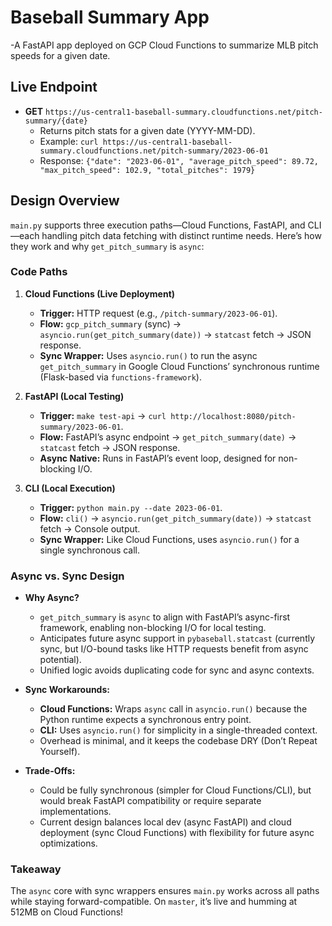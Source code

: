 # Baseball Summary App
-A FastAPI app deployed on GCP Cloud Functions to summarize MLB pitch speeds for a given date.

## Live Endpoint
- **GET** `https://us-central1-baseball-summary.cloudfunctions.net/pitch-summary/{date}`
  - Returns pitch stats for a given date (YYYY-MM-DD).
  - Example: `curl https://us-central1-baseball-summary.cloudfunctions.net/pitch-summary/2023-06-01`
  - Response: `{"date": "2023-06-01", "average_pitch_speed": 89.72, "max_pitch_speed": 102.9, "total_pitches": 1979}`

## Design Overview
`main.py` supports three execution paths—Cloud Functions, FastAPI, and CLI—each handling pitch data fetching with distinct runtime needs. Here’s how they work and why `get_pitch_summary` is `async`:

### Code Paths
1. **Cloud Functions (Live Deployment)**
   - **Trigger:** HTTP request (e.g., `/pitch-summary/2023-06-01`).
   - **Flow:** `gcp_pitch_summary` (sync) → `asyncio.run(get_pitch_summary(date))` → `statcast` fetch → JSON response.
   - **Sync Wrapper:** Uses `asyncio.run()` to run the async `get_pitch_summary` in Google Cloud Functions’ synchronous runtime (Flask-based via `functions-framework`).

2. **FastAPI (Local Testing)**
   - **Trigger:** `make test-api` → `curl http://localhost:8080/pitch-summary/2023-06-01`.
   - **Flow:** FastAPI’s async endpoint → `get_pitch_summary(date)` → `statcast` fetch → JSON response.
   - **Async Native:** Runs in FastAPI’s event loop, designed for non-blocking I/O.

3. **CLI (Local Execution)**
   - **Trigger:** `python main.py --date 2023-06-01`.
   - **Flow:** `cli()` → `asyncio.run(get_pitch_summary(date))` → `statcast` fetch → Console output.
   - **Sync Wrapper:** Like Cloud Functions, uses `asyncio.run()` for a single synchronous call.

### Async vs. Sync Design
- **Why Async?**
  - `get_pitch_summary` is `async` to align with FastAPI’s async-first framework, enabling non-blocking I/O for local testing.
  - Anticipates future async support in `pybaseball.statcast` (currently sync, but I/O-bound tasks like HTTP requests benefit from async potential).
  - Unified logic avoids duplicating code for sync and async contexts.

- **Sync Workarounds:**
  - **Cloud Functions:** Wraps `async` call in `asyncio.run()` because the Python runtime expects a synchronous entry point.
  - **CLI:** Uses `asyncio.run()` for simplicity in a single-threaded context.
  - Overhead is minimal, and it keeps the codebase DRY (Don’t Repeat Yourself).

- **Trade-Offs:**
  - Could be fully synchronous (simpler for Cloud Functions/CLI), but would break FastAPI compatibility or require separate implementations.
  - Current design balances local dev (async FastAPI) and cloud deployment (sync Cloud Functions) with flexibility for future async optimizations.

### Takeaway
The `async` core with sync wrappers ensures `main.py` works across all paths while staying forward-compatible. On `master`, it’s live and humming at 512MB on Cloud Functions!
